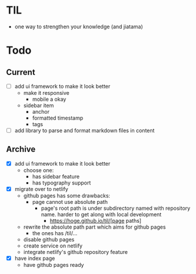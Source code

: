 # TIL
- one way to strengthen your knowledge (and jiatama)

# Todo
## Current
- [ ] add ui framework to make it look better
  - make it responsive
    - mobile a okay
  - sidebar item
    - anchor
    - formatted timestamp
    - tags
- [ ] add library to parse and format markdown files in content

## Archive
- [x] add ui framework to make it look better
  - choose one:
    - has sidebar feature
    - has typography support
- [x] migrate over to netlify
  - github pages has some drawbacks:
    - page cannot use absolute path
      - page's root path is under subdirectory named with repository name. harder to get along with local development
        - https://hoge.github.io/til/[page paths]
  - rewrite the absolute path part which aims for github pages
    - the ones has /til/...
  - disable github pages
  - create service on netlify
  - integrate netlify's github repository feature
- [x] have index page
  - have github pages ready

